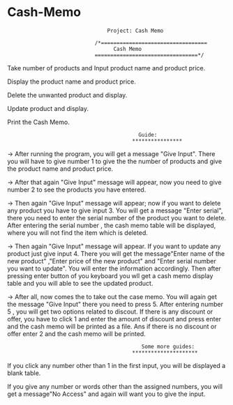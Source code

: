 # Cash-Memo
                                    Project: Cash Memo

	                            /*==================================
      		                          Cash Memo
	                            =================================*/
Take number of products and Input product name and product price.

Display the product name and product price.

Delete the unwanted product and display.

Update product and display.

Print the Cash Memo.

 	                                          Guide:
                                            ****************
-> After running the program, you will get a message "Give Input". There you will have to give number 1 to give the the number of products and give the product name and product price.

-> After that again "Give Input" message will appear, now you need to give number 2 to see the products you have entered.

-> Then again "Give Input" message will appear; now if you want to delete any product you have to give input 3. You will get a message "Enter serial", there you need to enter the serial number of the product you want to delete. After entering the serial number , the cash memo table will be displayed, where you will not find the item which is deleted.

-> Then again "Give Input" message will appear. If you want to update any product just give input 4. There you will get the message"Enter name of the new product" ,"Enter price of the new product" and "Enter serial number you want to update". You will enter the information accordingly. Then after pressing enter button of you keyboard you wll get a cash memo display table and you will able to see the updated product.

-> After all, now comes the to take out the case memo. You will again get the message "Give Input" there you need to press 5. After entering number 5 , you will get two options related to discout. If there is any discount or offer, you have to click 1 and enter the amount of discount and press enter and the cash memo will be printed as a file. Ans if there is no discount or offer enter 2 and the cash memo will be printed.

	                                           Some more guides:
	                                        *********************
If you click any number other than 1 in the first input, you will be displayed a blank table.

If you give any number or words other than the assigned numbers, you will get a message"No Access" and again will want you to give the input.
